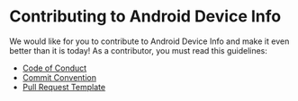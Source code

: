 # Contributing to Android Device Info

We would like for you to contribute to Android Device Info and make it even better than it is today! As a contributor, you must read this guidelines:

* [Code of Conduct](./CODE_OF_CONDUCT.md)
* [Commit Convention](https://github.com/fartem/repository-rules/blob/master/commit-convention/COMMIT_CONVENTION.md)
* [Pull Request Template](./.github/pull_request_template.md)
